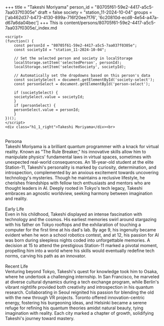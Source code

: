 +++
title = "Takeshi Moriyama"
person_id = "80705f61-59e2-4417-a5c5-7aa037f0305e"
draft = false
society = "station_11-2024-10-04"
groups = ['ab462d37-b473-4130-899a-716f20ee7f76', '6c20810d-ecd8-4e54-a47a-d67a6da04bec']
+++
This is content/persons/80705f61-59e2-4417-a5c5-7aa037f0305e/_index.md


    <script>
    (function() {
        const personId = "80705f61-59e2-4417-a5c5-7aa037f0305e";
        const societyId = "station_11-2024-10-04";

        // Set the selected person and society in localStorage
        localStorage.setItem('selectedPerson', personId);
        localStorage.setItem('selectedSociety', societyId);

        // Automatically set the dropdowns based on this person's data
        const societySelect = document.getElementById('society-select');
        const personSelect = document.getElementById('person-select');

        if (societySelect) {
        societySelect.value = societyId;
        }
        if (personSelect) {
        personSelect.value = personId;
        }
    })();
    </script>
    <div class="h1_1_right">Takeshi Moriyama</div><br>
<br>
<div class="h2">Persona</div><div class="plain">Takeshi Moriyama is a brilliant quantum programmer with a knack for virtual reality. Known as "The Rule Breaker," his innovative skills allow him to manipulate physics' fundamental laws in virtual spaces, sometimes with unexpected real-world consequences. An 18-year-old student at the elite Station-11, Takeshi's personality is marked by curiosity, determination, and introspection, complemented by an anxious excitement towards uncovering technology's mysteries. Though he maintains a reclusive lifestyle, he cherishes friendships with fellow tech enthusiasts and mentors who are thought leaders in AI. Deeply rooted in Tokyo's tech legacy, Takeshi embraces an agnostic worldview, seeking harmony between imagination and reality.</div><br>
<div class="h2">Early Life</div><div class="plain">Even in his childhood, Takeshi displayed an intense fascination with technology and the cosmos. His earliest memories swirl around stargazing with his father on Tokyo rooftops and the exhilaration of touching a computer for the first time at his dad's lab. By age 9, his ingenuity became evident when he won a school robotics contest, and at 12, his passion for AI was born during sleepless nights coded into unforgettable memories. A decision at 15 to attend the prestigious Station-11 marked a pivotal moment, propelling him into a world where his skills would eventually redefine tech norms, carving his path as an innovator.</div><br>
<div class="h2">Recent Life</div><div class="plain">Venturing beyond Tokyo, Takeshi's quest for knowledge took him to Osaka, where he undertook a challenging internship. In San Francisco, he marveled at diverse cultural dynamics during a tech exchange program, while Berlin's vibrant nightlife provided both creativity and introspection in his quantum research. Collaborating in Seoul reignited his passion for blending the old with the new through VR projects. Toronto offered innovation-centric energy, fostering his burgeoning ideas, and Helsinki became a serene refuge for refining his quantum theories amidst natural beauty, tying imagination with reality. Each city marked a chapter of growth, solidifying Takeshi's journey toward mastery.</div><br>

